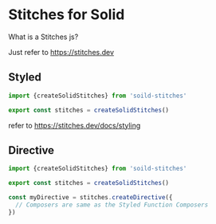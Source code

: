 # Stitches for Solid

What is a Stitches js?

Just refer to https://stitches.dev

## Styled
```typescript
import {createSolidStitches} from 'soild-stitches'

export const stitches = createSolidStitches()
```
refer to https://stitches.dev/docs/styling


## Directive

```typescript
import {createSolidStitches} from 'soild-stitches'

export const stitches = createSolidStitches()

const myDirective = stitches.createDirective({
  // Composers are same as the Styled Function Composers
})
```
